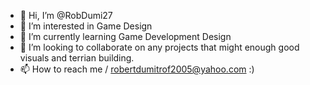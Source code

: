- 👋 Hi, I’m @RobDumi27
- 👀 I’m interested in Game Design
- 🌱 I’m currently learning Game Development Design
- 💞️ I’m looking to collaborate on any projects that might enough good visuals and terrian building.
- 📫 How to reach me / robertdumitrof2005@yahoo.com :)

<!---
RobDumi27/RobDumi27 is a ✨ special ✨ repository because its `README.md` (this file) appears on your GitHub profile.
You can click the Preview link to take a look at your changes.
--->
